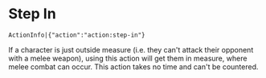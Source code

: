# Step In

`ActionInfo|{"action":"action:step-in"}`

If a character is just outside measure (i.e. they can't attack their opponent with a melee weapon), using this action will get them in measure, where melee combat can occur. This action takes no time and can't be countered.

